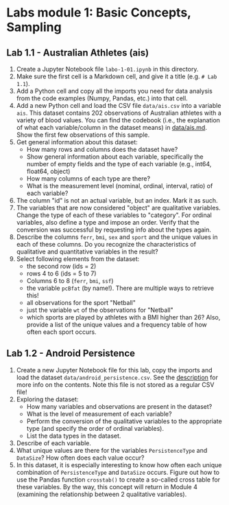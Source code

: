 # Labs module 1: Basic Concepts, Sampling

## Lab 1.1 - Australian Athletes (ais)

1. Create a Jupyter Notebook file `labo-1-01.ipynb` in this directory.
2. Make sure the first cell is a Markdown cell, and give it a title (e.g. `# Lab 1.1`).
3. Add a Python cell and copy all the imports you need for data analysis from the code examples (Numpy, Pandas, etc.) into that cell.
4. Add a new Python cell and load the CSV file `data/ais.csv` into a variable `ais`. This dataset contains 202 observations of Australian athletes with a variety of blood values. You can find the codebook (i.e., the explanation of what each variable/column in the dataset means) in [data/ais.md](/data/ais.md). Show the first few observations of this sample.
5. Get general information about this dataset:
    - How many rows and columns does the dataset have?
    - Show general information about each variable, specifically the number of empty fields and the type of each variable (e.g., int64, float64, object)
    - How many columns of each type are there?
    - What is the measurement level (nominal, ordinal, interval, ratio) of each variable?
6. The column "id" is not an actual variable, but an index. Mark it as such.
7. The variables that are now considered "object" are qualitative variables. Change the type of each of these variables to "category". For ordinal variables, also define a type and impose an order. Verify that the conversion was successful by requesting info about the types again.
8. Describe the columns `ferr`, `bmi`, `sex` and `sport` and the unique values in each of these columns. Do you recognize the characteristics of qualitative and quantitative variables in the result?
9. Select following elements from the dataset:
    - the second row (ids = 2)
    - rows 4 to 6 (ids = 5 to 7)
    - Columns 6 to 8 (`ferr`, `bmi`, `ssf`)
    - the variable `pcBfat` (by name!). There are multiple ways to retrieve this!
    - all observations for the sport "Netball"
    - just the variable `wt` of the observations for "Netball"
    - which sports are played by athletes with a BMI higher than 26? Also, provide a list of the unique values and a frequency table of how often each sport occurs.
    

## Lab 1.2 - Android Persistence

1. Create a new Jupyter Notebook file for this lab, copy the imports and load the dataset `data/android_persistence.csv`. See the [description](../data/android_persistence_cpu.md) for more info on the contents. Note this file is not stored as a regular CSV file!
2. Exploring the dataset:
    - How many variables and observations are present in the dataset?
    - What is the level of measurement of each variable?
    - Perform the conversion of the qualitative variables to the appropriate type (and specify the order of ordinal variables).
    - List the data types in the dataset.
3. Describe of each variable.
4. What unique values are there for the variables `PersistenceType` and `DataSize`? How often does each value occur?
5. In this dataset, it is especially interesting to know how often each unique combination of `PersistenceType` and `DataSize` occurs. Figure out how to use the Pandas function `crosstab()` to create a so-called cross table for these variables. By the way, this concept will return in Module 4 (examining the relationship between 2 qualitative variables).